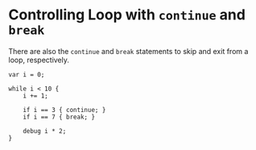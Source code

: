 # Controlling Loop with `continue` and `break`

There are also the `continue` and `break` statements to skip and exit from a loop, respectively.

```
var i = 0;

while i < 10 {
    i += 1;

    if i == 3 { continue; }
    if i == 7 { break; }

    debug i * 2;
}
```
